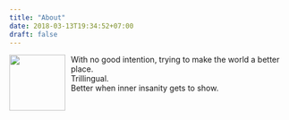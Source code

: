 ```yaml
---
title: "About"
date: 2018-03-13T19:34:52+07:00
draft: false
---
```


<img style="float: left; width: 100px; margin-right: 10px;" src="https://firebasestorage.googleapis.com/v0/b/trontria-b75ee.appspot.com/o/28424473_10155550849818235_8250724160280366139_o.jpg?alt=media&token=0667374a-abc9-4e34-b1cd-a9ef9c6c3138" />


With no good intention, trying to make the world a better place.  
Trillingual.  
Better when inner insanity gets to show.  